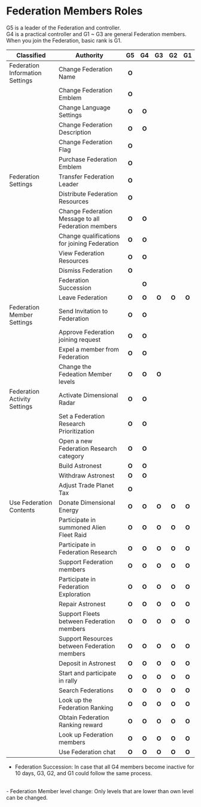 # Federation Members Roles

G5 is a leader of the Federation and controller.
<br>
G4 is a practical controller and G1 ~ G3 are general Federation members.
<br>
When you join the Federation, basic rank is G1.


| Classified | Authority | G5 | G4 | G3 | G2 | G1 |
| - | - |:-:|:-:|:-:|:-:|:-:|
| Federation Information Settings | Change Federation Name | **O** |  |  |  |  |
|  | Change Federation Emblem  | **O** |  |  |  |  |
|  | Change Language Settings | **O** | **O** |  |  |  |
|  | Change Federation Description | **O** | **O** |  |  |  |
|  | Change Federation Flag  | **O** |  |  |  |  | 
|  | Purchase Federation Emblem | **O** |  |  |  |  | 
| Federation Settings | Transfer Federation Leader | **O** |  |  |  |  | 
|  | Distribute Federation Resources | **O** |  |  |  |  | 
|  | Change Federation Message to all Federation members | **O** | **O** |  |  |  |
|  | Change qualifications for joining Federation | **O** | **O** |  |  |  | 
|  | View Federation Resources  | **O** | **O** |  |  |  | 
|  | Dismiss Federation | **O** |  |  |  |  | 
|  | Federation Succession |  | **O** |  |  |  | 
|  | Leave Federation | **O** | **O** | **O** | **O** | **O** | 
| Federation Member Settings | Send Invitation to Federation | **O** | **O** |  |  |  |
|  | Approve Federation joining request | **O** | **O** |  |  |  | 
|  | Expel a member from Federation | **O** | **O** |  |  |  | 
|  | Change the Fedeation Member levels | **O** | **O** | **O** |  |  | 
| Federation Activity Settings | Activate Dimensional Radar | **O** | **O** |  |  |  |
|  | Set a Federation Research Prioritization | **O** | **O** |  |  |  | 
|  | Open a new Federation Research category | **O** | **O** |  |  |  | 
|  | Build Astronest | **O** | **O** |  |  |  | 
|  | Withdraw Astronest | **O** | **O** |  |  |  | 
|  | Adjust Trade Planet Tax | **O** |  |  |  |  | 
| Use Federation Contents  | Donate Dimensional Energy | **O** | **O** | **O** | **O** | **O** |
|  | Participate in summoned Alien Fleet Raid | **O** | **O** | **O** | **O** | **O** | 
|  | Participate in Federation Research | **O** | **O** | **O** | **O** | **O** | 
|  | Support Federation members | **O** | **O** | **O** | **O** | **O** | 
|  | Participate in Federation Exploration | **O** | **O** | **O** | **O** | **O** | 
|  | Repair Astronest | **O** | **O** | **O** | **O** | **O** | 
|  | Support Fleets between Federation members | **O** | **O** | **O** | **O** | **O** | 
|  | Support Resources between Federation members | **O** | **O** | **O** | **O** | **O** | 
|  | Deposit in Astronest | **O** | **O** | **O** | **O** | **O** | 
|  | Start and participate in rally | **O** | **O** | **O** | **O** | **O** | 
|  | Search Federations | **O** | **O** | **O** | **O** | **O** | 
|  | Look up the Federation Ranking | **O** | **O** | **O** | **O** | **O** | 
|  | Obtain Federation Ranking reward | **O** | **O** | **O** | **O** | **O** | 
|  | Look up Federation members | **O** | **O** | **O** | **O** | **O** | 
|  | Use Federation chat | **O** | **O** | **O** | **O** | **O** | 


- Federation Succession: In case that all G4 members become inactive for 10 days, G3, G2, and G1 could follow the same process.
<br>
- Federation Member level change: Only levels that are lower than own level can be changed.
 
